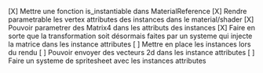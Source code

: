 [X] Mettre une fonction is_instantiable dans MaterialReference
[X] Rendre parametrable les vertex attributes des instances dans le material/shader
[X] Pouvoir parametrer des Matrix4 dans les attributs des instances
[X] Faire en sorte que la transformation soit désormais faites par un systeme qui injecte la matrice dans les instance attributes
[ ] Mettre en place les instances lors du rendu
[ ] Pouvoir envoyer des vecteurs 2d dans les instance attributes
[ ] Faire un systeme de spritesheet avec les instances attributes